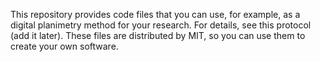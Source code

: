 This repository provides code files that you can use, for example, as a digital planimetry method for your research. For details, see this protocol (add it later).
These files are distributed by MIT, so you can use them to create your own software.
